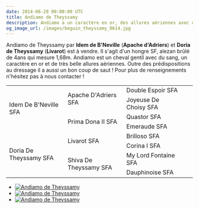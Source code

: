 ```yaml
---
date: 2014-06-28 00:00:00 UTC
title: Andiamo de Theyssamy
description: Andiamo a un caractère en or, des allures aériennes avec des prédispositions au dressage, mais a aussi un bon coup de saut !
og_image_url: /images/beguin_theyssamy_0614.jpg
---
```


Andiamo de Theyssamy par **Idem de B'Neville** (**Apache d'Adriers**) et **Doria de Theyssamy** (**Livarot**) est à vendre. Il s'agit d'un hongre SF, alezan brûlé de 4ans qui mesure 1,68m. Andiamo est un cheval gentil avec du sang, un caractère en or et de très belle allures aériennes. Outre des prédispositions au dressage il a aussi un bon coup de saut ! Pour plus de renseignements n'hésitez pas à nous contacter !

<table class="genealogie">
	<tr>
		<td rowspan="4" class="c-cell">Idem De B'Neville SFA</td>
		<td rowspan="2" class="c-cell">Apache D'Adriers SFA</td>
		<td class="c-cell">Double Espoir SFA</td>
	</tr>
	<tr>
		<td class="c-cell">Joyeuse De Choisy SFA</td>
		<td></td>
		<td></td>
	</tr>
	<tr>
		<td rowspan="2" class="c-cell">Prima Dona II SFA</td>
		<td class="c-cell">Quastor SFA</td>
		<td></td>
	</tr>
	<tr>
		<td class="c-cell">Emeraude SFA</td>
		<td></td>
		<td></td>
	</tr>
	<tr>
		<td rowspan="4" class="c-cell">Doria De Theyssamy SFA</td>
		<td rowspan="2" class="c-cell">Livarot SFA</td>
		<td class="c-cell">Brilloso SFA</td>
	</tr>
	<tr>
		<td class="c-cell">Corina I SFA</td>
		<td></td>
		<td></td>
	</tr>
	<tr>
		<td rowspan="2" class="c-cell">Shiva De Theyssamy SFA</td>
		<td class="c-cell">My Lord Fontaine SFA</td>
		<td></td>
	</tr>
	<tr>
		<td class="c-cell">Dauphinoise SFA</td>
		<td></td>
		<td></td>
	</tr>
</table>

<div class="gallery" style="display:block;">
	<ul class="rig columns-4">
		<li><a href="/images/andiamo_theyssamy_0614_1.jpg" title="Andiamo de Theyssamy"><img src="{{ site.baseurl }}/images/andiamo_theyssamy_0614_1_link_pv.jpg" alt='Andiamo de Theyssamy' /></a></li>
		<li><a href="/images/andiamo_theyssamy_0614_2.jpg" title="Andiamo de Theyssamy"><img src="{{ site.baseurl }}/images/andiamo_theyssamy_0614_2_link_pv.jpg" alt='Andiamo de Theyssamy' /></a></li>
		<li><a href="/images/andiamo_theyssamy_0614_3.jpg" title="Andiamo de Theyssamy"><img src="{{ site.baseurl }}/images/andiamo_theyssamy_0614_3_link_pv.jpg" alt='Andiamo de Theyssamy' /></a></li>
	</ul>
</div>